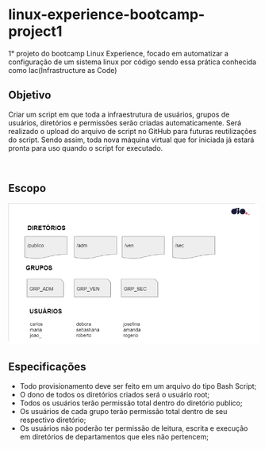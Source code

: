 # linux-experience-bootcamp-project1
1° projeto do bootcamp Linux Experience, focado em automatizar a configuração de um sistema linux por código sendo essa prática conhecida como Iac(Infrastructure as Code)

## Objetivo
Criar um script em que toda a infraestrutura de usuários, grupos de usuários, diretórios e permissões serão criadas automaticamente. Será realizado o upload do arquivo de script no GitHub para futuras reutilizações do script. Sendo assim, toda nova máquina virtual que for iniciada já estará pronta para uso quando o script for executado.

<br>

## Escopo

<img src="escopo.png" alt="Escopo do projeto">

<br>

## Especificações

- Todo provisionamento deve ser feito em um arquivo do tipo Bash Script;
- O dono de todos os diretórios criados será o usuário root;
- Todos os usuários terão permissão total dentro do diretório publico;
- Os usuários de cada grupo terão permissão total dentro de seu respectivo diretório;
- Os usuários não poderão ter permissão de leitura, escrita e execução em diretórios de departamentos que eles não pertencem;

